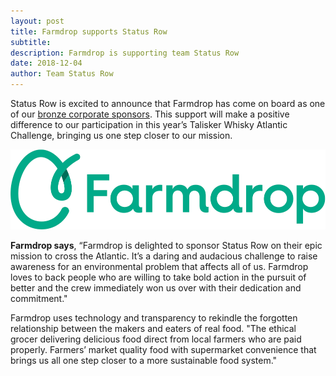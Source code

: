 ```yaml
---
layout: post
title: Farmdrop supports Status Row
subtitle:
description: Farmdrop is supporting team Status Row
date: 2018-12-04
author: Team Status Row
---
```


[sponsors]: /partners

Status Row is excited to announce that Farmdrop has come on board as one of our [bronze corporate sponsors][sponsors]. This support will make a positive difference to our participation in this year’s Talisker Whisky Atlantic Challenge, bringing us one step closer to our mission.

<img src="/assets/images/partners/farmdrop.png" alt="Farmdrop are supporting Status Row" />

**Farmdrop says**, “Farmdrop is delighted to sponsor Status Row on their epic mission to cross the Atlantic. It’s a daring and audacious challenge to raise awareness for an environmental problem that affects all of us. Farmdrop loves to back people who are willing to take bold action in the pursuit of better and the crew immediately won us over with their dedication and commitment."

Farmdrop uses technology and transparency to rekindle the forgotten relationship between the makers and eaters of real food. "The ethical grocer delivering delicious food direct from local farmers who are paid properly. Farmers’ market quality food with supermarket convenience that brings us all one step closer to a more sustainable food system."
